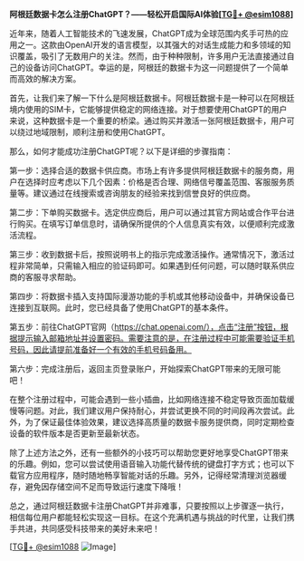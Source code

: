 **阿根廷数据卡怎么注册ChatGPT？——轻松开启国际AI体验[[TG💪+ @esim1088](https://t.me/s/esim1088)]**

近年来，随着人工智能技术的飞速发展，ChatGPT成为全球范围内炙手可热的应用之一。这款由OpenAI开发的语言模型，以其强大的对话生成能力和多领域的知识覆盖，吸引了无数用户的关注。然而，由于种种限制，许多用户无法直接通过自己的设备访问ChatGPT。幸运的是，阿根廷的数据卡为这一问题提供了一个简单而高效的解决方案。

首先，让我们来了解一下什么是阿根廷数据卡。阿根廷数据卡是一种可以在阿根廷境内使用的SIM卡，它能够提供稳定的网络连接。对于想要使用ChatGPT的用户来说，这种数据卡是一个重要的桥梁。通过购买并激活一张阿根廷数据卡，用户可以绕过地域限制，顺利注册和使用ChatGPT。

那么，如何才能成功注册ChatGPT呢？以下是详细的步骤指南：

第一步：选择合适的数据卡供应商。市场上有许多提供阿根廷数据卡的服务商，用户在选择时应考虑以下几个因素：价格是否合理、网络信号覆盖范围、客服服务质量等。建议通过在线搜索或咨询朋友的经验来找到信誉良好的供应商。

第二步：下单购买数据卡。选定供应商后，用户可以通过其官方网站或合作平台进行购买。在填写订单信息时，请确保所提供的个人信息真实有效，以便顺利完成激活流程。

第三步：收到数据卡后，按照说明书上的指示完成激活操作。通常情况下，激活过程非常简单，只需输入相应的验证码即可。如果遇到任何问题，可以随时联系供应商的客服寻求帮助。

第四步：将数据卡插入支持国际漫游功能的手机或其他移动设备中，并确保设备已连接到互联网。此时，您已经具备了使用ChatGPT的基本条件。

第五步：前往ChatGPT官网（https://chat.openai.com/），点击“注册”按钮，根据提示输入邮箱地址并设置密码。需要注意的是，在注册过程中可能需要验证手机号码，因此请提前准备好一个有效的手机号码备用。

第六步：完成注册后，返回主页登录账户，开始探索ChatGPT带来的无限可能吧！

在整个注册过程中，可能会遇到一些小插曲，比如网络连接不稳定导致页面加载缓慢等问题。对此，我们建议用户保持耐心，并尝试更换不同的时间段再次尝试。此外，为了保证最佳体验效果，建议选择高质量的数据卡服务提供商，同时定期检查设备的软件版本是否更新至最新状态。

除了上述方法之外，还有一些额外的小技巧可以帮助您更好地享受ChatGPT带来的乐趣。例如，您可以尝试使用语音输入功能代替传统的键盘打字方式；也可以下载官方应用程序，随时随地畅享智能对话的乐趣。另外，记得经常清理浏览器缓存，避免因存储空间不足而导致运行速度下降哦！

总之，通过阿根廷数据卡注册ChatGPT并非难事，只要按照以上步骤逐一执行，相信每位用户都能轻松实现这一目标。在这个充满机遇与挑战的时代里，让我们携手共进，共同感受科技带来的美好未来吧！

[[TG💪+ @esim1088](https://t.me/s/esim1088) ![Image](https://i.postimg.cc/4NQfJmqS/Snipaste-2025-05-13-00-14-12.png)]